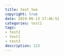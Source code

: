 ```yaml
---
title: test_two
copyright: true
date: 2019-06-13 17:46:51
categories: test1
tags: 
- test2
- test1
- test3
description: 123
---
```

